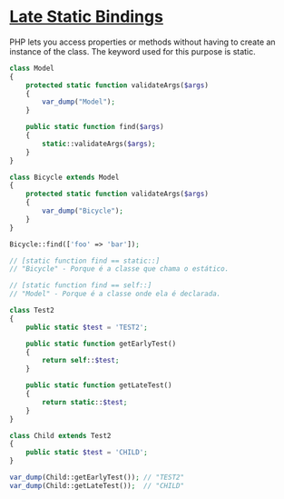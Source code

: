 # [Late Static Bindings](http://php.net/manual/en/language.oop5.late-static-bindings.php)

PHP lets you access properties or methods without having to create an instance of the class. The keyword used for this purpose is static.

```php
class Model
{
    protected static function validateArgs($args)
    {
        var_dump("Model");
    }

    public static function find($args)
    {
        static::validateArgs($args);
    }
}

class Bicycle extends Model
{
    protected static function validateArgs($args)
    {
        var_dump("Bicycle");
    }
}

Bicycle::find(['foo' => 'bar']);

// [static function find == static::]
// "Bicycle" - Porque é a classe que chama o estático.

// [static function find == self::]
// "Model" - Porque é a classe onde ela é declarada.
```

```php
class Test2
{
    public static $test = 'TEST2';

    public static function getEarlyTest()
    {
        return self::$test;
    }

    public static function getLateTest()
    {
        return static::$test;
    }
}

class Child extends Test2
{
    public static $test = 'CHILD';
}

var_dump(Child::getEarlyTest()); // "TEST2"
var_dump(Child::getLateTest());  // "CHILD"
```
